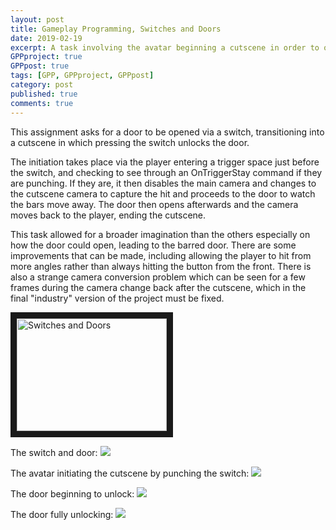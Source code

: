 ```yaml
---
layout: post
title: Gameplay Programming, Switches and Doors
date: 2019-02-19
excerpt: A task involving the avatar beginning a cutscene in order to open a door.
GPPproject: true
GPPpost: true
tags: [GPP, GPPproject, GPPpost]
category: post
published: true
comments: true
---
```


This assignment asks for a door to be opened via a switch, transitioning into a cutscene in which pressing the switch unlocks the door.

The initiation takes place via the player entering a trigger space just before the switch, and checking to see through an OnTriggerStay command if they are punching. If they are, it then disables the main camera and changes to the cutscene camera to capture the hit and proceeds to the door to watch the bars move away. The door then opens afterwards and the camera moves back to the player, ending the cutscene.

This task allowed for a broader imagination than the others especially on how the door could open, leading to the barred door. There are some improvements that can be made, including allowing the player to hit from more angles rather than always hitting the button from the front. There is also a strange camera conversion problem which can be seen for a few frames during the camera change back after the cutscene, which in the final "industry" version of the project must be fixed.


<a href="http://www.youtube.com/watch?feature=player_embedded&v=Ihj70n6yMRQ" target="_blank"><img src="http://img.youtube.com/vi/Ihj70n6yMRQ/0.jpg" alt="Switches and Doors" width="240" height="180" border="10" /></a>

The switch and door:
<a href="https://i.imgur.com/59FhqJe.png"><img src="https://i.imgur.com/59FhqJe.png"></a>

The avatar initiating the cutscene by punching the switch:
<a href="https://i.imgur.com/v28XIPg.png"><img src="https://i.imgur.com/v28XIPg.png"></a>

The door beginning to unlock:
<a href="https://i.imgur.com/8Tf2FJ5.png"><img src="https://i.imgur.com/8Tf2FJ5.png"></a>

The door fully unlocking:
<a href="https://i.imgur.com/ZbZ69WP.png"><img src="https://i.imgur.com/ZbZ69WP.png"></a>